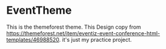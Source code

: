 # EventTheme
This is the themeforest theme. This Design copy from https://themeforest.net/item/eventiz-event-conference-html-templates/46988520. it's just my practice project.
